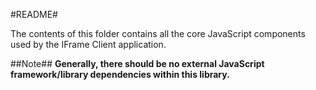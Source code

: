 #README#

The contents of this folder contains all the core JavaScript components used by the IFrame Client application.

##Note##
**Generally, there should be no external JavaScript framework/library dependencies within this library.**